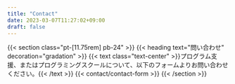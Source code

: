 ```yaml
---
title: "Contact"
date: 2023-03-07T11:27:02+09:00
draft: false
---
```

{{< section class="pt-[11.75rem] pb-24" >}}
    {{< heading text="問い合わせ" decoration="gradation" >}}
    {{< text class="text-center" >}}プログラム支援、またはプログラミングスクールについて、以下のフォームよりお問い合わせください。{{< /text >}}
    {{< contact/contact-form >}}
{{< /section >}}